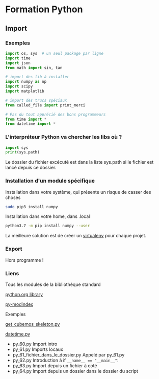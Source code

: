 # Formation Python

## Import

### Exemples
``` python
import os, sys  # un seul package par ligne
import time
import json
from math import sin, tan

# import des lib à installer
import numpy as np
import scipy
import matplotlib

# import des trucs spéciaux
from called_file import print_merci

# Pas du tout apprécié des bons programmeurs
from time import *
from datetime import *
```

### L'interpréteur Python va chercher les libs où ?

``` python
import sys
print(sys.path)
```

Le dossier du fichier excécuté est dans la liste sys.path si le fichier est lancé depuis ce dossier.

### Installation d'un module spécifique
Installation dans votre système, qui présente un risque de casser des choses

``` bash
sudo pip3 install numpy
```
Installation dans votre home, dans .local
``` bash
python3.7 -m pip install numpy --user
```

La meilleure solution est de créer un [virtualenv](https://ressources.labomedia.org/virtualenv) pour chaque projet.


### Export
Hors programme !

### Liens

Tous les modules de la bibliothèque standard

[python.org library](https://docs.python.org/3/library/index.html)

[py-modindex](https://docs.python.org/3/py-modindex.html)


Exemples

[get_cubemos_skeleton.py](https://github.com/sergeLabo/cubemos-skeleton/blob/main/get_skeleton/get_cubemos_skeleton.py)

[datetime.py](https://github.com/python/cpython/blob/main/Lib/datetime.py)

* py_60.py Import intro
* py_61.py Imports locaux
* py_61_fichier_dans_le_dossier.py Appelé par py_61.py
* py_62.py Introduction à if ``__name__ == "__main__"``:
* py_63.py Import depuis un fichier à coté
* py_64.py Import depuis un dossier dans le dossier du script